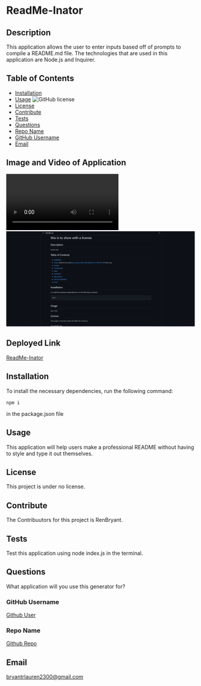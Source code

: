 

  # ReadMe-Inator

  ## Description
  
  This application allows the user to enter inputs based off of prompts to compile a README.md file. The technologies that are used in this application are Node.js and Inquirer.
  
  ## Table of Contents

  * [Installation](#installation)
  * [Usage](#usage)
  ![GitHub license](https://img.shields.io/badge/license-MIT-blue.svg)
  * [License](#license) 
  * [Contribute](#contribute)
  * [Tests](#tests)
  * [Questions](#questions)
  * [Repo Name](#repo)
  * [GitHub Username](#username)
  * [Email](#email)

  ## Image and Video of Application
  ![This video shows me testing the application.](./videoAndImage/ReadMe%20Generator%20Test.webm)
    ![This video shows me testing the application.](./videoAndImage/ReadMe.png)

  ## Deployed Link
  [ReadMe-Inator](https://renbryant.github.io/ReadMe-inator/)
  
  ## Installation
  To install the necessary dependencies, run the following command:
  
  ```
  npm i
  ```
  in the package.json file

  ## Usage
  This application will help users make a professional README without having to style and type it out themselves.
  
  ## License

This project is under no license.
  
  ## Contribute
  The Contribuutors for this project is RenBryant.
  
  ## Tests
  Test this application using node index.js in the terminal.

  ## Questions
  What application will you use this generator for?

  ### GitHub Username
  [Github User](https://github.com/RenBryant)  

  ### Repo Name
  [Github Repo](https://github.com/RenBryant/ReadMe-inator)

  ## Email
  bryantrlauren2300@gmail.com